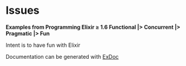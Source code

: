 # Issues

**Examples from Programming Elixir ≥ 1.6 Functional |> Concurrent |> Pragmatic |> Fun**

Intent is to have fun with Elixir

Documentation can be generated with [ExDoc](https://github.com/elixir-lang/ex_doc)
